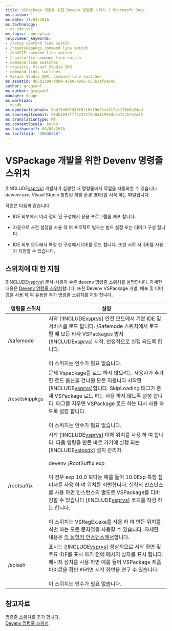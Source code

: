 ```yaml
---
title: VSPackage 개발을 위한 Devenv 명령줄 스위치 | Microsoft Docs
ms.custom: ''
ms.date: 11/04/2016
ms.technology:
- vs-ide-sdk
ms.topic: conceptual
helpviewer_keywords:
- /setup command line switch
- /resetskippkgs command line switch
- /noVSIP command line switch
- /rootsuffix command line switch
- command-line switches
- registry, Visual Studio SDK
- command line, switches
- Visual Studio SDK, command-line switches
ms.assetid: d65d2c04-dd84-42b0-b956-555b11f5a645
author: gregvanl
ms.author: gregvanl
manager: douge
ms.workload:
- vssdk
ms.openlocfilehash: 8adf9480f426f8f19ef9e74c3417dc170b2e24ed
ms.sourcegitcommit: 06db1892fff22572f0b0a11994dc547c2b7e2a48
ms.translationtype: MT
ms.contentlocale: ko-KR
ms.lasthandoff: 08/08/2018
ms.locfileid: "39636566"
---
```

# <a name="devenv-command-line-switches-for-vspackage-development"></a>VSPackage 개발을 위한 Devenv 명령줄 스위치
[!INCLUDE[vsprvs](../code-quality/includes/vsprvs_md.md)] 개발자가 실행할 때 명령줄에서 작업을 자동화할 수 있습니다 *devenv.exe*, Visual Studio 통합된 개발 환경 (IDE)를 시작 하는 파일입니다.  
  
 작업은 다음과 같습니다.  
  
-   IDE 외부에서 미리 정의 된 구성에서 응용 프로그램을 배포 합니다.  
  
-   자동으로 사전 설정을 사용 하 여 프로젝트 빌드는 빌드 설정 또는 디버그 구성 합니다.  
  
-   IDE 외부 모두에서 특정 한 구성에서 IDE를 로드 합니다. 또한 시작 시 IDE를 사용자 지정할 수 있습니다.  
  
## <a name="guidelines-for-switches"></a>스위치에 대 한 지침  
 [!INCLUDE[vsprvs](../code-quality/includes/vsprvs_md.md)] 문서-사용자 수준 devenv 명령줄 스위치를 설명합니다. 자세한 내용은 [Devenv 명령줄 스위치](../ide/reference/devenv-command-line-switches.md)합니다. 또한 Devenv VSPackage 개발, 배포 및 디버깅을 사용 하 여 유용한 추가 명령줄 스위치를 지원 합니다.  
  
|명령줄 스위치|설명|  
|--------------------------|-----------------|  
|/safemode|시작 [!INCLUDE[vsprvs](../code-quality/includes/vsprvs_md.md)] 안전 모드에서 기본 IDE 및 서비스를 로드 합니다. /Safemode 스위치에서 로드 될 때 모든 타사 VSPackages 방지 [!INCLUDE[vsprvs](../code-quality/includes/vsprvs_md.md)] 시작, 안정적으로 실행 되도록 합니다.<br /><br /> 이 스위치는 인수가 필요 없습니다.|  
|/resetskippkgs|문제 Vspackage를 로드 하지 않으려는 사용자가 추가한 로드 옵션을 건너뛸 모든 지웁니다 시작한 [!INCLUDE[vsprvs](../code-quality/includes/vsprvs_md.md)]합니다. SkipLoading 태그가 존재 VSPackage 로드 하는 사용 하지 않도록 설정 합니다. 태그를 지우면 VSPackage 로드 하는 다시 사용 하도록 설정 합니다.<br /><br /> 이 스위치는 인수가 필요 없습니다.|  
|/rootsuffix|시작 [!INCLUDE[vsprvs](../code-quality/includes/vsprvs_md.md)] 대체 위치를 사용 하 여 합니다. 다음 명령을 만든 바로 가기에 실행 되는 [!INCLUDE[vsipsdk](../extensibility/includes/vsipsdk_md.md)] 설치 관리자:<br /><br /> devenv /RootSuffix exp<br /><br /> 이 경우 exp 10.0 보다는 예를 들어 10.0Exp 특정 접미사를 사용 하 여 위치를 식별합니다. 실험적 인스턴스를 사용 하면 인스턴스의 별도로 VSPackage를 디버깅할 수 있습니다 [!INCLUDE[vsprvs](../code-quality/includes/vsprvs_md.md)] 코드를 작성 하는 합니다.<br /><br /> 이 스위치는 VSRegEx.exe를 사용 하 여 만든 위치를 식별 하는 모든 문자열을 사용할 수 있습니다. 자세한 내용은 [의 실험적 인스턴스에서](../extensibility/the-experimental-instance.md)합니다.|  
|/splash|표시는 [!INCLUDE[vsprvs](../code-quality/includes/vsprvs_md.md)] 정상적으로 시작 화면 및 주요 IDE를 표시 하기 전에 메시지 상자를 표시 합니다. 메시지 상자를 사용 하면 예를 들어 VSPackage 제품 아이콘을 확인 하려면 시작 화면을 연구 수 있습니다.<br /><br /> 이 스위치는 인수가 필요 없습니다.|  
  
## <a name="see-also"></a>참고자료  
 [명령줄 스위치를 추가 합니다.](../extensibility/adding-command-line-switches.md)   
 [Devenv 명령줄 스위치](../ide/reference/devenv-command-line-switches.md)
